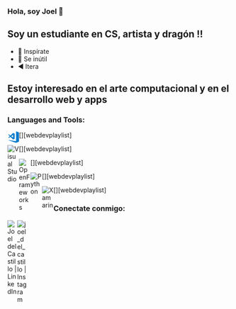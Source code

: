 ### Hola, soy Joel 👋

## Soy un estudiante en CS, artista y dragón !!

- 🌄 Inspírate
- 🦊 Se inútil
- ◀️ Itera

## Estoy interesado en el arte computacional y en el desarrollo web y apps

### Languages and Tools:

[<img align="left" alt="Visual Studio Code" width="26px" src="https://raw.githubusercontent.com/github/explore/80688e429a7d4ef2fca1e82350fe8e3517d3494d/topics/visual-studio-code/visual-studio-code.png" />][webdevplaylist]

[<img align="left" alt="Visual Studio" width="26px" src="https://upload.wikimedia.org/wikipedia/commons/thumb/5/59/Visual_Studio_Icon_2019.svg/1200px-Visual_Studio_Icon_2019.svg.png" />][webdevplaylist]

[<img align="left" alt="OpenFrameworks" width="26px" src="https://avatars2.githubusercontent.com/u/142866?s=280&v=4" />][webdevplaylist]

[<img align="left" alt="Python" width="26px" src="https://assets.stickpng.com/images/5848152fcef1014c0b5e4967.png" />][webdevplaylist]

[<img align="left" alt="Xamarin" width="26px" src="https://blogs.encamina.com/piensa-en-software-desarrolla-en-colores/wp-content/uploads/sites/21/2015/10/xamarin-logo.png" />][webdevplaylist]

### Conectate conmigo:

[<img align="left" alt="Joel del Castillo | LinkedIn" width="22px" src="https://cdn.jsdelivr.net/npm/simple-icons@v3/icons/linkedin.svg" />][linkedin]
[<img align="left" alt="joel_del_castillo | Instagram" width="22px" src="https://cdn.jsdelivr.net/npm/simple-icons@v3/icons/instagram.svg" />][instagram]




[instagram]: https://www.instagram.com/joel_del_castillo
[linkedin]: https://www.linkedin.com/in/joel-del-castillo
